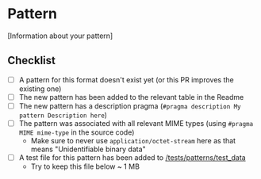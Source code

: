 # Pattern

[Information about your pattern]

## Checklist
- [ ] A pattern for this format doesn't exist yet (or this PR improves the existing one)
- [ ] The new pattern has been added to the relevant table in the Readme
- [ ] The new pattern has a description pragma (`#pragma description My pattern Description here`)
- [ ] The pattern was associated with all relevant MIME types (using `#pragma MIME mime-type` in the source code)
  - Make sure to never use `application/octet-stream` here as that means "Unidentifiable binary data"
- [ ] A test file for this pattern has been added to [/tests/patterns/test_data](/tests/patterns/test_data)
  - Try to keep this file below ~ 1 MB
